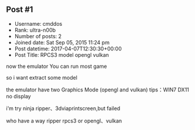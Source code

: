 ## Post #1
- Username: cmddos
- Rank: ultra-n00b
- Number of posts: 2
- Joined date: Sat Sep 05, 2015 11:24 pm
- Post datetime: 2017-04-07T12:30:30+00:00
- Post Title: RPCS3 model opengl vulkan

now the emulator You can run most game 

so i want extract some model

the emulator have two Graphics Mode (opengl and vulkan)   tips：WIN7 DX11 no display

i'm try ninja ripper、3dviaprintscreen,but failed

who have a way ripper rpcs3 or opengl、vulkan
